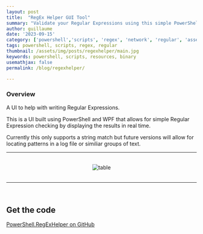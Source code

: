 ```yaml
---
layout: post
title:  "RegEx Helper GUI Tool"
summary: "Validate your Regular Expressions using this simple PowerShell based tool"
author: guillaume
date: '2023-09-15'
category: ['powershell','scripts', 'regex', 'network', 'regular', 'assembly', 'executable']
tags: powershell, scripts, regex, regular
thumbnail: /assets/img/posts/regexhelper/main.jpg
keywords: powershell, scripts, resources, binary
usemathjax: false
permalink: /blog/regexhelper/

---
```



### Overview 

A UI to help with writing Regular Expressions.

This is a UI built using PowerShell and WPF that allows for simple Regular Expression checking by displaying the results in real time.

Currently this only supports a string match but future versions will allow for locating patterns in a log file or similiar groups of text.

-------------------


<br>


<center>
<img src="https://arsscriptum.github.io/assets/img/posts/regexhelper/shot.png" alt="table" />
</center>
<br>


-------------------

<br>


## Get the code 

[PowerShell.RegExHelper on GitHub](https://github.com/arsscriptum/PowerShell.RegExHelper)

